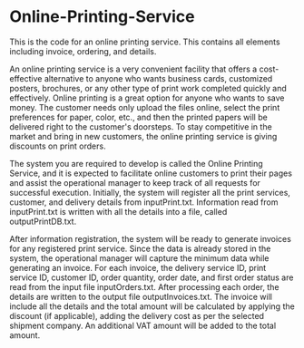 # Online-Printing-Service
This is the code for an online printing service. This contains all elements including invoice, ordering, and details.


An online printing service is a very convenient facility that offers a cost-effective alternative to
anyone who wants business cards, customized posters, brochures, or any other type of print work
completed quickly and effectively. Online printing is a great option for anyone who wants to
save money. The customer needs only upload the files online, select the print preferences for
paper, color, etc., and then the printed papers will be delivered right to the customer's doorsteps.
To stay competitive in the market and bring in new customers, the online printing service is
giving discounts on print orders.

The system you are required to develop is called the Online Printing Service, and it is expected
to facilitate online customers to print their pages and assist the operational manager to keep track
of all requests for successful execution. Initially, the system will register all the print services,
customer, and delivery details from inputPrint.txt. Information read from inputPrint.txt is
written with all the details into a file, called outputPrintDB.txt.

After information registration, the system will be ready to generate invoices for any registered
print service. Since the data is already stored in the system, the operational manager will capture
the minimum data while generating an invoice. For each invoice, the delivery service ID, print
service ID, customer ID, order quantity, order date, and first order status are read from the input
file inputOrders.txt. After processing each order, the details are written to the output file
outputInvoices.txt. The invoice will include all the details and the total amount will be
calculated by applying the discount (if applicable), adding the delivery cost as per the selected
shipment company. An additional VAT amount will be added to the total amount.
